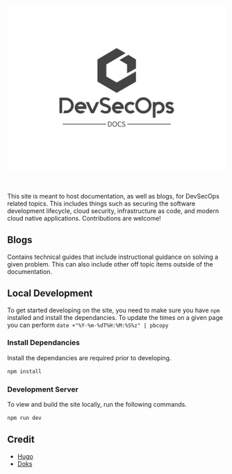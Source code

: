 <h1 align="center">
  <br>
    <img align="center" src="images/logo.png">
  <br>
  <br>
</h1>

This site is meant to host documentation, as well as blogs, for DevSecOps related topics. This includes things such as securing the software development lifecycle, cloud security, infrastructure as code, and modern cloud native applications. Contributions are welcome!

## Blogs

Contains technical guides that include instructional guidance on solving a given problem. This can also include other off topic items outside of the documentation.

## Local Development

To get started developing on the site, you need to make sure you have `npm` installed and install the dependancies. To update the times on a given page you can perform `date +"%Y-%m-%dT%H:%M:%S%z" | pbcopy`

### Install Dependancies

Install the dependancies are required prior to developing. 

```bash
npm install
```

### Development Server

To view and build the site locally, run the following commands.

```bash
npm run dev
```

## Credit

- [Hugo](https://gohugo.io/documentation/)
- [Doks](https://getdoks.org/)
